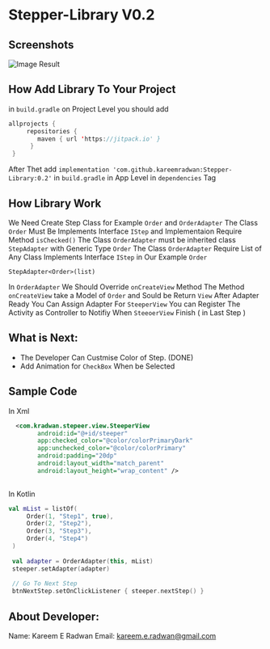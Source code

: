 # Stepper-Library V0.2

## Screenshots
![Image Result](https://scontent.fgza6-1.fna.fbcdn.net/v/t1.0-9/106503813_693000678211700_2733733955416928403_n.jpg?_nc_cat=102&_nc_sid=07e735&_nc_ohc=4NiB_Ur8XbAAX9iQAH0&_nc_ht=scontent.fgza6-1.fna&oh=9c30aefb155035a8e040691afc145f9c&oe=5F22F65B)
## How Add Library To Your Project
 in `build.gradle` on Project Level you should add 

``` kotlin
allprojects { 
     repositories { 
        maven { url 'https://jitpack.io' }
      }
 }   
```
 After Thet add `implementation 'com.github.kareemradwan:Stepper-Library:0.2'` in `build.gradle` in App Level
 in `dependencies` Tag


## How Library Work
We Need Create Step Class for Example `Order` and `OrderAdapter` 
The Class `Order` Must Be Implements Interface `IStep` and Implementaion Require Method `isChecked()`
The Class `OrderAdapter` must be inherited class `StepAdapter` with Generic Type `Order`
The Class `OrderAdapter` Require List of Any Class Implements Interface `IStep` in Our Example `Order`

`
StepAdapter<Order>(list)
`

In `OrderAdapter` We Should Override `onCreateView` Method 
The Method `onCreateView` take a Model of `Order` and Sould be Return `View`
After Adapter Ready You Can Assign Adapter For `SteeperView` 
You can Register The Activity as Controller to Notifiy When `SteeoerView` Finish ( in Last Step )



## What is Next:
  - The Developer Can Custmise Color of Step.  (DONE)
 - Add Animation for `CheckBox` When be Selected


## Sample Code 
In Xml 
```xml
  <com.kradwan.stepeer.view.SteeperView
        android:id="@+id/steeper"
        app:checked_color="@color/colorPrimaryDark"
        app:unchecked_color="@color/colorPrimary"
        android:padding="20dp"
        android:layout_width="match_parent"
        android:layout_height="wrap_content" />
        
```
In Kotlin
```kotlin
val mList = listOf(
     Order(1, "Step1", true),
     Order(2, "Step2"),
     Order(3, "Step3"),
     Order(4, "Step4")
 )
 
 val adapter = OrderAdapter(this, mList)
 steeper.setAdapter(adapter)
 
 // Go To Next Step
 btnNextStep.setOnClickListener { steeper.nextStep() }
```


## About Developer:
Name: Kareem E Radwan
Email: kareem.e.radwan@gmail.com

